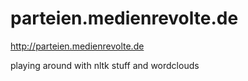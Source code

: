 # parteien.medienrevolte.de
http://parteien.medienrevolte.de

playing around with nltk stuff and wordclouds
